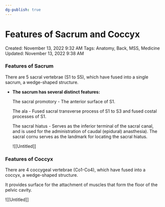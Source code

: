 ```yaml
---
dg-publish: true
---
```


# Features of Sacrum and Coccyx

Created: November 13, 2022 9:32 AM
Tags: Anatomy, Back, MSS, Medicine
Updated: November 13, 2022 9:38 AM

### Features of Sacrum

There are 5 sacral vertebrae (S1 to S5), which have fused into a single sacrum, a wedge-shaped structure.

- **********************************************************************************The sacrum has several distinct features:**********************************************************************************
    
    The sacral promotory - The anterior surface of S1.
    
    The ala - Fused sacral transverse process of S1 to S3 and fused costal processes of S1.
    
    The sacral hiatus - Serves as the inferior terminal of the sacral canal, and is used for the administration of caudal (epidural) anasthesia). The sacral cornu serves as the landmark for locating the sacral hiatus.
    
    ![[Untitled]]
    

### Features of Coccyx

There are 4 coccygeal vertebrae (Co1-Co4), which have fused into a coccyx, a wedge-shaped structure.

It provides surface for the attachment of muscles that form the floor of the pelvic cavity.

![[Untitled]]